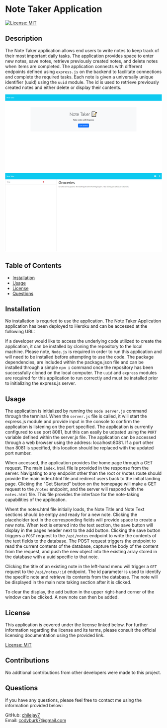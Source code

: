 # Note Taker Application
[![License: MIT](https://img.shields.io/badge/License-MIT-yellow.svg)](https://opensource.org/licenses/MIT)

## Description

The Note Taker application allows end users to write notes to keep track of their most important daily tasks.  The application provides space to enter new notes, save notes, retrieve previously created notes, and delete notes when items are completed.  The application connects with different endpoints defined using `express.js` on the backend to facilitate connections and complete the required tasks.  Each note is given a universally unique identifier (uuid) using the `uuid`  module.  The id is used to retrieve previously created notes and either delete or display their contents.

![Note Taker Application](./images/note_taker_home.png)
![Note Taker Application](./images/note_taker_notes.png)

## Table of Contents 

- [Installation](#installation)  
- [Usage](#usage)  
- [License](#license)
- [Questions](#questions)  
      
    
## Installation

No installation is requried to use the application.  The Note Taker Application application has been deployed to Heroku and can be accessed at the following URL: 

If a developer would like to access the underlying code utilized to create the application, it can be installed by cloning the repository to the local machine.  Please note, `Node.js` is required in order to run this application and will need to be installed before attempting to use the code.  The package dependencies, are included within the package.json file and can be installed through a simple `npm i` command once the repository has been successfully cloned on the local computer.  The `uuid` and `express` modules are required for this application to run correctly and must be installed prior to initializing the express.js server.

## Usage

The application is initialized by running the `node server.js` command through the terminal.  When the `server.js` file is called, it will start the express.js module and provide input in the console to confirm the application is listening on the port specified.  The application is currently configured to use port 8081, but this can easily be udpated using the `PORT` variable defined within the server.js file.  The application can be accessed through a web browser using the address: localhost:8081.  If a port other than 8081 is specified, this location should be replaced with the updated port number.

When accessed, the application provides the home page through a GET request.  The main `index.html` file is provided in the response from the server.  Navigating to any endpoint other than the root or /notes route should provide the main index.html file and redirect users back to the initial landing page.  Clicking the "Get Started" button on the homepage will make a GET request to the `/notes` endpoint, and the server will respond with the `notes.html` file.  This file provides the interface for the note-taking capabilities of the application.

Whent the notes.html file initially loads, the Note Title and Note Text sections should be emtpy and ready for a new note.  Clicking the placeholder text in the corresponding fields will provide space to create a new note.  When text is entered into the text section, the save button will display in the pages header next to the add button.  Clicking the save button triggers a `POST` request to the `/api/notes` endpoint to write the contents of the text fields to the database.  The POST request triggers the endpoint to read the current contents of the database, capture the body of the content from the request, and push the new object into the existing array stored in the database with a uuid specific to that note.

Clicking the title of an existing note in the left-hand menu will trigger a `GET` request to the `/api/notes/:id` endpoint.  The id parameter is used to identify the specific note and retrieve its contents from the database.  The note will be displayed in the main note taking section after it is clicked.

To clear the display, the add button in the upper right-hand corner of the window can be clicked.  A new note can then be added.

## License

This application is covered under the license linked below.  For further information regarding the license and its terms, please consult the official licensing documentation using the provided link.

[License: MIT](https://opensource.org/licenses/MIT)

## Contributions

No addtional contributions from other developers were made to this project.

## Questions

If you have any questions, please feel free to contact me using the information provided below:  
  
GitHub: [chilejay7](https://github.com/chilejay7?tab=repositories)  
Email: codyburk7@gmail.com
